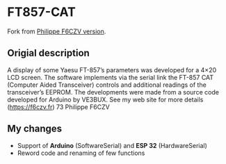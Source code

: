 # FT857-CAT

Fork from [Philippe F6CZV version](https://github.com/Phil-f6czv/Arduino-FT857-CAT).

## Origial description

A display of some Yaesu FT-857’s parameters was developed for a 4×20 LCD screen. 
The software implements via the serial link the FT-857 CAT (Computer Aided Transceiver) controls and additional readings of the transceiver’s EEPROM. 
The developments were made from a source code developed for Arduino by VE3BUX. 
See my web site for more details (https://f6czv.fr)
73
Philippe F6CZV

## My changes
* Support of **Arduino** (SoftwareSerial) and **ESP 32** (HardwareSerial)
* Reword code and renaming of few functions